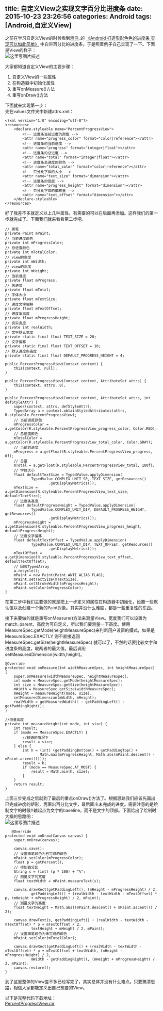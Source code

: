 title: 自定义View之实现文字百分比进度条
date: 2015-10-23 23:26:56
categories: Android
tags: [Android,自定义View]
---
之前在学习自定义View的时候看到[鸿洋_](http://my.csdn.net/lmj623565791)的 [《Android 打造形形色色的进度条 实现可以如此简单》](http://blog.csdn.net/lmj623565791/article/details/43371299) 中自带百分比的进度条，于是照着例子自己实现了一下。下面是View的样子：  
![这里写图片描述](/uploads/20151023/20151023211913.gif)

大家都知道自定义View的主要步骤：  
1. 自定义View的一些属性  
2. 在构造器中初始化属性  
3. 重写onMeasure()方法  
4. 重写onDraw()方法  

下面就来实现第一步：  
先在values文件夹中新建attrs.xml：
 
	<?xml version="1.0" encoding="utf-8"?>
	<resources>
		<declare-styleable name="PercentProgressView">
			<!-- 进度条当前进度的颜色 -->
			<attr name="progress_color" format="color|reference"></attr>
			<!-- 进度条的当前进度 -->
			<attr name="progress" format="integer|float"></attr>
			<!-- 进度条的总进度 -->
			<attr name="total" format="integer|float"></attr>
			<!-- 进度条总进度的颜色 -->
			<attr name="total_color" format="color|reference"></attr>
			<!-- 百分比字体的大小 -->
			<attr name="text_size" format="dimension"></attr>
			<!-- 进度条的宽度 -->
			<attr name="progress_height" format="dimension"></attr>
			<!-- 百分比字体的偏移量 -->
			<attr name="text_offset" format="dimension"></attr>
		</declare-styleable>
	</resources>
    
好了我差不多就定义以上几种属性，有需要的可以在后面再添加。这样我们的第一步就完成了。下面我们就来看看第二步吧。

	// 画笔
	private Paint mPaint;
    // 当前进度颜色
    private int mProgressColor;
    // 总进度颜色
    private int mTotalColor;
    // view的宽度
    private int mWidth;
    // view的高度
    private int mHeight;
    // 当前进度
    private float mProgress;
    // 总进度
    private float mTotal;
    // 字体大小
    private float mTextSize;
    // 进度文字偏移
    private float mTextOffset;
    // 进度条高度
    private float mProgressHeight;
    // 真实宽度
    private int realWidth;
    // 文字默认宽度
    private static final float TEXT_SIZE = 20;
    // 文字偏移
    private static final float TEXT_OFFSET = 10;
    // 默认进度条高度
    private static final float DEFAULT_PROGRESS_HEIGHT = 4;

	public PercentProgressView(Context context) {
        this(context, null);
    }

    public PercentProgressView(Context context, AttributeSet attrs) {
        this(context, attrs, 0);
    }

    public PercentProgressView(Context context, AttributeSet attrs, int defStyleAttr) {
        super(context, attrs, defStyleAttr);
        TypedArray a = context.obtainStyledAttributes(attrs, R.styleable.PercentProgressView);
        // 当前进度颜色
        mProgressColor = a.getColor(R.styleable.PercentProgressView_progress_color, Color.RED);
        // 总进度颜色
        mTotalColor = a.getColor(R.styleable.PercentProgressView_total_color, Color.GRAY);
        // 当前的进度
        mProgress = a.getFloat(R.styleable.PercentProgressView_progress, 0f);
        // 总量
        mTotal = a.getFloat(R.styleable.PercentProgressView_total, 100f);
        // 字体大小
        float defaultTextSize = TypedValue.applyDimension(
                TypedValue.COMPLEX_UNIT_SP, TEXT_SIZE, getResources()
                        .getDisplayMetrics());
        mTextSize = a.getDimension(R.styleable.PercentProgressView_text_size, defaultTextSize);
        // 进度条高度
        float defaultProgressHeight = TypedValue.applyDimension(
                TypedValue.COMPLEX_UNIT_DIP, DEFAULT_PROGRESS_HEIGHT, getResources()
                        .getDisplayMetrics());
        mProgressHeight = a.getDimension(R.styleable.PercentProgressView_progress_height, defaultProgressHeight);
        // 进度文字偏移
        float defaultTextOffset = TypedValue.applyDimension(
                TypedValue.COMPLEX_UNIT_DIP, TEXT_OFFSET, getResources()
                        .getDisplayMetrics());
        mTextOffset = a.getDimension(R.styleable.PercentProgressView_text_offset, defaultTextOffset);
		// 回收TypedArray
		a.recycle();
        mPaint = new Paint(Paint.ANTI_ALIAS_FLAG);
        mPaint.setTextSize(mTextSize);
        mPaint.setStrokeWidth(mProgressHeight);
        mPaint.setColor(mProgressColor);
    }

在第二步中我们主要做的就是把上一步定义的属性在构造器中初始化，设置一些默认值以及创建一个新的Paint对象。其实并没什么难度，都是一些重复性的东西。

接下来要做的就是重写onMeasure()方法来测量View。宽度我们可以设置为match_parent，高度为可自定义，所以我们要测量一下高度。使用MeasureSpec.getMode(heightMeasureSpec)来判断用户设置的模式，如果是 MeasureSpec.EXACTLY 则不直接返回 MeasureSpec.getSize(heightMeasureSpec) 就可以了，不然的话要比较文字和进度条的高度，取两者的最大值。最后调用setMeasuredDimension(width,height)。

	@Override
    protected void onMeasure(int widthMeasureSpec, int heightMeasureSpec) {
        super.onMeasure(widthMeasureSpec, heightMeasureSpec);
        int mode = MeasureSpec.getMode(heightMeasureSpec);
        int size = MeasureSpec.getSize(heightMeasureSpec);
        mWidth = MeasureSpec.getSize(widthMeasureSpec);
        mHeight = measureHeight(mode, size);
        setMeasuredDimension(mWidth, mHeight);
        realWidth = getMeasuredWidth() - getPaddingLeft() - getPaddingRight();
    }

    //测量高度
    private int measureHeight(int mode, int size) {
        int result;
        if (mode == MeasureSpec.EXACTLY) {
			//精确的情况下
            result = size;
        } else {
            int h = (int) (getPaddingBottom() + getPaddingTop() +
                    Math.max(mProgressHeight, Math.abs(mPaint.descent() - mPaint.ascent())));
            result = h;
            if (mode == MeasureSpec.AT_MOST) {
                result = Math.min(h, size);
            }
        }
        return result;
    }

上面三步完成之后就到了最后的重点onDraw()方法了。根据思路我们应该先画出已完成进度的矩形，再画出百分比文字，最后画出未完成的进度。需要注意的是绘制文字的时候Y轴起点为文字的baseline，而不是文字的顶部。下面给出了绘制时大概的思路图：  
![这里写图片描述](/uploads/20151023/20151023214750.png)

	   @Override
    protected void onDraw(Canvas canvas) {
        super.onDraw(canvas);

        canvas.save();
        // 设置画笔颜色为已完成的颜色
        mPaint.setColor(mProgressColor);
        float p = getPercent();
        // 得到百分比
        String s = (int) (p * 100) + "%";
        // 测量文字的宽度
        float textWidth = mPaint.measureText(s);
        
        canvas.drawRect(getPaddingLeft(), (mHeight - mProgressHeight) / 2,
                getPaddingLeft() + (realWidth - textWidth - mTextOffset) * p, (mHeight + mProgressHeight) / 2, mPaint);
		// 测量文字的高度
        float textHeight = Math.abs((mPaint.descent() + mPaint.ascent()) / 2);
				
        canvas.drawText(s, getPaddingLeft() + (realWidth - textWidth - mTextOffset) * p + mTextOffset / 2,
                textHeight + mHeight / 2, mPaint);
		// 设置画笔颜色为未完成的颜色
        mPaint.setColor(mTotalColor);

        canvas.drawRect(getPaddingLeft() + (realWidth - textWidth - mTextOffset) * p + mTextOffset + textWidth, (mHeight - mProgressHeight) / 2,
                mWidth - getPaddingRight(), (mHeight + mProgressHeight) / 2, mPaint);
        canvas.restore();
    }

到了这里整体的View差不多已经写完了，其实总体并没有什么难点。只要搞清思路，相信大家都能定义出自己想要的View。  

以下是完整代码下载地址：  
[PercentProgressView.rar](/uploads/20151023/PercentProgressView.rar)